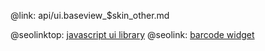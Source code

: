 @link: api/ui.baseview_$skin_other.md

@seolinktop: [javascript ui library](https://webix.com)
@seolink: [barcode widget](https://webix.com/widget/barcode/)
